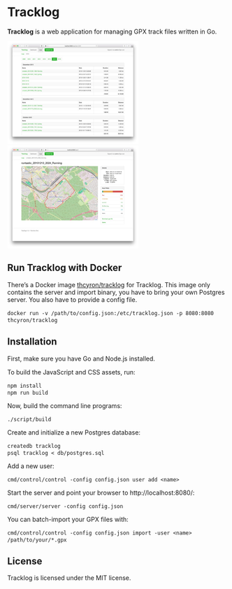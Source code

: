 # Tracklog

**Tracklog** is a web application for managing GPX track files written in Go.

<a href="https://raw.githubusercontent.com/thcyron/tracklog/master/doc/logs.jpg"><img src="doc/logs-thumbnail.jpg" width="300"></a>
<a href="https://raw.githubusercontent.com/thcyron/tracklog/master/doc/log.jpg"><img src="doc/log-thumbnail.jpg" width="300"></a>

## Run Tracklog with Docker

There’s a Docker image [thcyron/tracklog](https://hub.docker.com/r/thcyron/tracklog)
for Tracklog. This image only contains the server and import binary, you have to
bring your own Postgres server. You also have to provide a config file.

    docker run -v /path/to/config.json:/etc/tracklog.json -p 8080:8080 thcyron/tracklog

## Installation

First, make sure you have Go and Node.js installed.

To build the JavaScript and CSS assets, run:

    npm install
    npm run build

Now, build the command line programs:

    ./script/build

Create and initialize a new Postgres database:

    createdb tracklog
    psql tracklog < db/postgres.sql

Add a new user:

    cmd/control/control -config config.json user add <name>

Start the server and point your browser to http://localhost:8080/:

    cmd/server/server -config config.json

You can batch-import your GPX files with:

    cmd/control/control -config config.json import -user <name> /path/to/your/*.gpx

## License

Tracklog is licensed under the MIT license.
